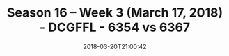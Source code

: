 ---
title: Season 16 – Week 3 (March 17, 2018) - DCGFFL - 6354 vs 6367
teams_score:
- team: 6354
  score: 26
- team: 6367
  score: 20
mvp: Will Chappell, Sean Karson
game-ball: Jerry DeHanis, Adam Robbins
sportsperson: Enrique Perez, TJ Baggett
season: 16
week: 3
date: '2018-03-20T21:00:42'
pageid: season-16-week-3-march-17-2018-6354-vs-6367
---